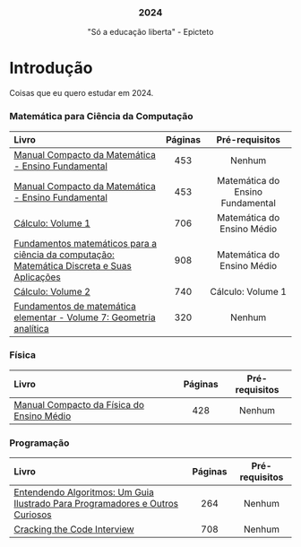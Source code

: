 <h3 align="center">2024</h3>
<p align="center">
  "Só a educação liberta" - Epicteto 
</p>

# Introdução

<p>Coisas que eu quero estudar em 2024.</p>

### Matemática para Ciência da Computação

Livro | Páginas | Pré-requisitos
:-- | :--: | :--:
[Manual Compacto da Matemática - Ensino Fundamental](https://www.leonardoportal.com/p/manuais-compactos-rideel-pdf.html) | 453 | Nenhum
[Manual Compacto da Matemática - Ensino Fundamental](https://www.leonardoportal.com/p/manuais-compactos-rideel-pdf.html) | 453 | Matemática do Ensino Fundamental
[Cálculo: Volume 1](https://www.amazon.com.br/C%C3%A1lculo-1-James-Stewart/dp/6555584017/ref=sr_1_1?__mk_pt_BR=%C3%85M%C3%85%C5%BD%C3%95%C3%91&crid=XMQ5T9CK1158&keywords=c%C3%A1lculo+volume+1&qid=1702402200&sprefix=c%C3%A1lculo+volum%2Caps%2C283&sr=8-1&ufe=app_do%3Aamzn1.fos.6121c6c4-c969-43ae-92f7-cc248fc6181d) | 706 | Matemática do Ensino Médio
[Fundamentos matemáticos para a ciência da computação: Matemática Discreta e Suas Aplicações](https://www.amazon.com.br/Fundamentos-Matem%C3%A1ticos-Para-Ci%C3%AAncia-Computa%C3%A7%C3%A3o/dp/8521632592/ref=sr_1_1?crid=2AHWMTNZGQY2X&keywords=fundamentos+matem%C3%A1ticos+para+a+ci%C3%AAncia+da+computa%C3%A7%C3%A3o&qid=1702469605&sprefix=Fundamentos+Matem%C3%A1ticos+Para+a+Ci%C3%AAncia+%2Caps%2C217&sr=8-1&ufe=app_do%3Aamzn1.fos.4bddec23-2dcf-4403-8597-e1a02442043d) | 908 | Matemática do Ensino Médio
[Cálculo: Volume 2](https://www.amazon.com.br/C%C3%A1lculo-2-James-Stewart/dp/6555584025/ref=sr_1_1?__mk_pt_BR=%C3%85M%C3%85%C5%BD%C3%95%C3%91&crid=1IUP61L0JPQ6I&keywords=c%C3%A1lculo+volume+2&qid=1702402229&sprefix=c%C3%A1lculo+volume+%2Caps%2C206&sr=8-1&ufe=app_do%3Aamzn1.fos.6d798eae-cadf-45de-946a-f477d47705b9) | 740 | Cálculo: Volume 1
[Fundamentos de matemática elementar - Volume 7: Geometria analítica](https://www.amazon.com.br/Fundamentos-Matem%C3%A1tica-Elementar-Iezzi-Gelson/dp/8535717544/ref=sr_1_1?__mk_pt_BR=%C3%85M%C3%85%C5%BD%C3%95%C3%91&keywords=Fundamentos+da+matem%C3%A1tica+elementar+7&qid=1702469956&sr=8-1&ufe=app_do%3Aamzn1.fos.6d798eae-cadf-45de-946a-f477d47705b9) | 320 | Nenhum

### Física

Livro | Páginas | Pré-requisitos
:-- | :--: | :--:
[Manual Compacto da Física do Ensino Médio](https://www.leonardoportal.com/p/manuais-compactos-rideel-pdf.html) | 428 | Nenhum


### Programação

Livro | Páginas | Pré-requisitos
:-- | :--: | :--:
[Entendendo Algoritmos: Um Guia Ilustrado Para Programadores e Outros Curiosos](https://www.amazon.com.br/dp/8575225634/?coliid=I30KA7WUU1JAOO&colid=1Y54IB3R39F6R&psc=1&ref_=list_c_wl_lv_ov_lig_dp_it_im) | 264 | Nenhum
[Cracking the Code Interview](https://www.amazon.com.br/Cracking-Coding-Interview-Programming-Questions/dp/0984782850/ref=sr_1_1?__mk_pt_BR=%C3%85M%C3%85%C5%BD%C3%95%C3%91&crid=2M3RCQBKC72B5&keywords=cracking+the+coding+interview&qid=1702470201&sprefix=cracking+the+coding+intervi%2Caps%2C265&sr=8-1&ufe=app_do%3Aamzn1.fos.6a09f7ec-d911-4889-ad70-de8dd83c8a74) | 708 | Nenhum

